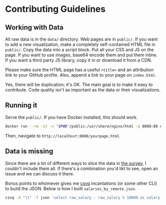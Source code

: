 # Contributing Guidelines

## Working with Data

All raw data is in the `data/` directory.
Web pages are in `public/`.
If you want to add a new visualization, make a completely self-contained HTML file in `public/`.
Copy the data into a script block.
Put all your CSS and JS on the page.
If you want to use images, base64 encode them and put them inline.
If you want a third party JS library, copy it in or download it from a CDN.

Please make sure the HTML page has a useful `<title>` and an attribution link to your GitHub profile.
Also, append a link to your page on `index.html`.

Yes, there will be duplication; it's OK.
The main goal is to make it easy to contribute.
Code quality isn't as important as the data or their visualizations.

## Running it

Serve the `public/`.
If you have Docker installed, this should work.

```bash
docker run --rm -it -v "$PWD"/public:/usr/share/nginx/html -p 8080:80 nginx
```

Then, navigate to `http://localhost:8080/yourpage.html`.

## Data is missing

Since there are a lot of different ways to slice the data in [the survey](https://goo.gl/forms/rLTJhUM2bGXllMf93), I couldn't include them all.
If there's a combination you'd likt to see, open an issue and we can discuss it there.

Bonus points to whomever gives me [csvq](https://github.com/mithrandie/csvq) incantations (or some other CLI) to build the JSON.
Below is how I built `salaries_by_remote.json`.

```bash
csvq -d "\t" -f json 'select raw_salary - raw_salary % 10000 as salary, (case when raw_remote = "Yes" then TRUE else FALSE end) as remote from (select `What is your annual salary (not including bonuses or stock)?` as raw_salary, `Are you a remote worker?` as raw_remote from responses) order by salary' > data/salaries_by_remote.json
```
